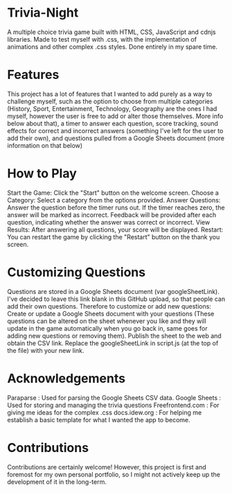 # Trivia-Night
A multiple choice trivia game built with HTML, CSS, JavaScript and cdnjs libraries. Made to test myself with .css, with the implementation of animations and other complex .css styles. Done entirely in my spare time.
# Features
This project has a lot of features that I wanted to add purely as a way to challenge myself, such as the option to choose from multiple categories (History, Sport, Entertainment, Technology, Geography are the ones I had myself, however the user is free to add or alter those themselves. More info below about that), a timer to answer each question, score tracking, sound effects for correct and incorrect answers (something I've left for the user to add their own), and questions pulled from a Google Sheets document (more information on that below)
# How to Play
Start the Game: Click the "Start" button on the welcome screen.
Choose a Category: Select a category from the options provided.
Answer Questions: Answer the question before the timer runs out.
If the timer reaches zero, the answer will be marked as incorrect.
Feedback will be provided after each question, indicating whether the answer was correct or incorrect.
View Results: After answering all questions, your score will be displayed.
Restart: You can restart the game by clicking the "Restart" button on the thank you screen.
# Customizing Questions
Questions are stored in a Google Sheets document (var googleSheetLink). I've decided to leave this link blank in this GitHub upload, so that people can add their own questions. Therefore to customize or add new questions:
Create or update a Google Sheets document with your questions (These questions can be altered on the sheet whenever you like and they will update in the game automatically when you go back in, same goes for adding new questions or removing them).
Publish the sheet to the web and obtain the CSV link.
Replace the googleSheetLink in script.js (at the top of the file) with your new link.
# Acknowledgements
Paraparse : Used for parsing the Google Sheets CSV data.
Google Sheets : Used for storing and managing the trivia questions
Freefrontend.com : For giving me ideas for the complex .css
docs.idew.org : For helping me establish a basic template for what I wanted the app to become.
# Contributions
Contributions are certainly welcome! However, this project is first and foremost for my own personal portfolio, so I might not actively keep up the development of it in the long-term.
